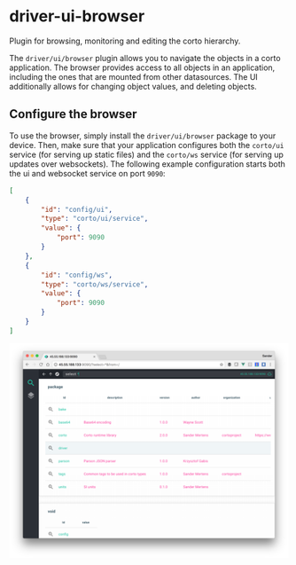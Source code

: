 # driver-ui-browser
Plugin for browsing, monitoring and editing the corto hierarchy.

The `driver/ui/browser` plugin allows you to navigate the objects in a corto application. The browser provides access to all objects in an application, including the ones that are mounted from other datasources. The UI additionally allows for changing object values, and deleting objects.

## Configure the browser
To use the browser, simply install the `driver/ui/browser` package to your device. Then, make sure that your application configures both the `corto/ui` service (for serving up static files) and the `corto/ws` service (for serving up updates over websockets). The following example configuration starts both the ui and websocket service on port `9090`:

```json
[
    {
        "id": "config/ui",
        "type": "corto/ui/service",
        "value": {
            "port": 9090
        }
    },
    {
        "id": "config/ws",
        "type": "corto/ws/service",
        "value": {
            "port": 9090
        }
    }
]
```
![preview](images/browser.png)
